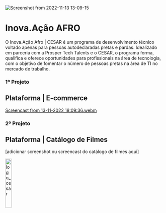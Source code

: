 ![Screenshot from 2022-11-13 13-09-15](https://user-images.githubusercontent.com/5865711/201531959-b1f1b050-561a-40b7-8e54-d43e4af54ea6.png)

# Inova.Ação AFRO
O Inova.Ação Afro | CESAR é um programa de desenvolvimento técnico voltado apenas para pessoas autodeclaradas pretas e pardas. Idealizado em parceria com a Prosper Tech Talents e o CESAR, o programa forma, qualifica e oferece oportunidades para profissionais na área de tecnologia, com o objetivo de fomentar o número de pessoas pretas na área de TI no mercado de trabalho.

### 1º Projeto 
## Plataforma | E-commerce

[Screencast from 13-11-2022 18:09:36.webm](https://user-images.githubusercontent.com/5865711/201545256-1efcc743-97bf-473d-a49e-0bc8683dfe04.webm)


### 2º Projeto 
## Plataforma | Catálogo de Filmes
[adicionar screenshot ou screencast do catálogo de filmes aqui]

<img style="align: center; width: 20%;"
  src="https://d335luupugsy2.cloudfront.net/cms/files/68179/1663595152/$f4tob652ia" alt="logo_cesar" title="Imagem Logo do CESAR" width="150"/>
</img>
